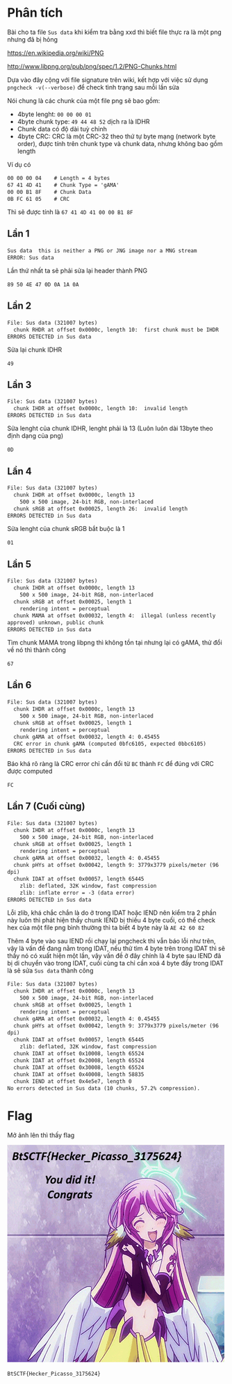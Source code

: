 # Phân tích
Bài cho ta file `Sus data` khi kiểm tra bằng xxd thì biết file thực ra là một png nhưng đã bị hỏng

https://en.wikipedia.org/wiki/PNG

http://www.libpng.org/pub/png/spec/1.2/PNG-Chunks.html

Dựa vào đây cộng với file signature trên wiki, kết hợp với việc sử dụng `pngcheck -v(--verbose)` để check tình trạng sau mỗi lần sửa

Nói chung là các chunk của một file png sẽ bao gồm:
- 4byte lenght: `00 00 00 01`
- 4byte chunk type: `49 44 48 52` dịch ra là IDHR
- Chunk data có độ dài tuỳ chỉnh
- 4byte CRC: CRC là một CRC-32 theo thứ tự byte mạng (network byte order), được tính trên chunk type và chunk data, nhưng không bao gồm length

Ví dụ có

```
00 00 00 04    # Length = 4 bytes
67 41 4D 41    # Chunk Type = 'gAMA'
00 00 B1 8F    # Chunk Data
0B FC 61 05    # CRC
```

Thì sẽ được tính là `67 41 4D 41 00 00 B1 8F`

## Lần 1
```
Sus data  this is neither a PNG or JNG image nor a MNG stream
ERROR: Sus data
```

Lần thứ nhất ta sẽ phải sửa lại header thành PNG

`89 50 4E 47 0D 0A 1A 0A`

## Lần 2
```
File: Sus data (321007 bytes)
  chunk RHDR at offset 0x0000c, length 10:  first chunk must be IHDR
ERRORS DETECTED in Sus data
```

Sửa lại chunk IDHR 

`49`

## Lần 3
```
File: Sus data (321007 bytes)
  chunk IHDR at offset 0x0000c, length 10:  invalid length
ERRORS DETECTED in Sus data
```

Sửa lenght của chunk IDHR, lenght phải là 13 (Luôn luôn dài 13byte theo định dạng của png) 

`0D`

## Lần 4
```
File: Sus data (321007 bytes)
  chunk IHDR at offset 0x0000c, length 13
    500 x 500 image, 24-bit RGB, non-interlaced
  chunk sRGB at offset 0x00025, length 26:  invalid length
ERRORS DETECTED in Sus data
```

Sửa lenght của chunk sRGB bắt buộc là 1

`01`

## Lần 5
```
File: Sus data (321007 bytes)
  chunk IHDR at offset 0x0000c, length 13
    500 x 500 image, 24-bit RGB, non-interlaced
  chunk sRGB at offset 0x00025, length 1
    rendering intent = perceptual
  chunk MAMA at offset 0x00032, length 4:  illegal (unless recently approved) unknown, public chunk
ERRORS DETECTED in Sus data
```

Tìm chunk MAMA trong libpng thì không tồn tại nhưng lại có gAMA, thử đổi về nó thì thành công

`67`

## Lần 6
```
File: Sus data (321007 bytes)
  chunk IHDR at offset 0x0000c, length 13
    500 x 500 image, 24-bit RGB, non-interlaced
  chunk sRGB at offset 0x00025, length 1
    rendering intent = perceptual
  chunk gAMA at offset 0x00032, length 4: 0.45455
  CRC error in chunk gAMA (computed 0bfc6105, expected 0bbc6105)
ERRORS DETECTED in Sus data
```

Báo khá rõ ràng là CRC error chỉ cần đổi từ `BC` thành `FC` để đúng với CRC được computed

`FC`

## Lần 7 (Cuối cùng)
```
File: Sus data (321007 bytes)
  chunk IHDR at offset 0x0000c, length 13
    500 x 500 image, 24-bit RGB, non-interlaced
  chunk sRGB at offset 0x00025, length 1
    rendering intent = perceptual
  chunk gAMA at offset 0x00032, length 4: 0.45455
  chunk pHYs at offset 0x00042, length 9: 3779x3779 pixels/meter (96 dpi)
  chunk IDAT at offset 0x00057, length 65445
    zlib: deflated, 32K window, fast compression
    zlib: inflate error = -3 (data error)
ERRORS DETECTED in Sus data
```

Lỗi zlib, khá chắc chắn là do ở trong IDAT hoặc IEND nên kiểm tra 2 phần này luôn thì phát hiện thấy chunk IEND bị thiếu 4 byte cuối, có thể check hex của một file png bình thường thì ta biết 4 byte này là `AE 42 60 82`

Thêm 4 byte vào sau IEND rồi chạy lại pngcheck thì vẫn báo lỗi như trên, vậy là vấn đề đang nằm trong IDAT, nếu thử tìm 4 byte trên trong IDAT thì sẽ thấy nó có xuất hiện một lần, vậy vấn đề ở đây chính là 4 byte sau IEND đã bị di chuyển vào trong IDAT, cuối cùng ta chỉ cần xoá 4 byte đấy trong IDAT là sẽ sửa `Sus data` thành công

```
File: Sus data (321007 bytes)
  chunk IHDR at offset 0x0000c, length 13
    500 x 500 image, 24-bit RGB, non-interlaced
  chunk sRGB at offset 0x00025, length 1
    rendering intent = perceptual
  chunk gAMA at offset 0x00032, length 4: 0.45455
  chunk pHYs at offset 0x00042, length 9: 3779x3779 pixels/meter (96 dpi)
  chunk IDAT at offset 0x00057, length 65445
    zlib: deflated, 32K window, fast compression
  chunk IDAT at offset 0x10008, length 65524
  chunk IDAT at offset 0x20008, length 65524
  chunk IDAT at offset 0x30008, length 65524
  chunk IDAT at offset 0x40008, length 58835
  chunk IEND at offset 0x4e5e7, length 0
No errors detected in Sus data (10 chunks, 57.2% compression).
```

# Flag
Mở ảnh lên thì thấy flag

![image](solved.png)

`BtSCTF{Hecker_Picasso_3175624}`